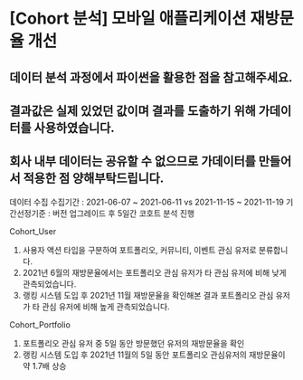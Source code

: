 # [Cohort 분석] 모바일 애플리케이션 재방문율 개선

## 데이터 분석 과정에서 파이썬을 활용한 점을 참고해주세요.
## 결과값은 실제 있었던 값이며 결과를 도출하기 위해 가데이터를 사용하였습니다. 
## 회사 내부 데이터는 공유할 수 없으므로 가데이터를 만들어서 적용한 점 양해부탁드립니다.

데이터 수집
수집기간 : 2021-06-07 ~ 2021-06-11 vs 2021-11-15 ~ 2021-11-19
기간선정기준 : 버전 업그레이드 후 5일간 코호트 분석 진행 

Cohort_User
1. 사용자 액션 타입을 구분하여 포트폴리오, 커뮤니티, 이벤트 관심 유저로 분류합니다.
2. 2021년 6월의 재방문율에서는 포트폴리오 관심 유저가 타 관심 유저에 비해 낮게 관측되었습니다.
3. 랭킹 시스템 도입 후 2021년 11월 재방문율을 확인해본 결과 포트폴리오 관심 유저가 타 관심 유저에 비해 높게 관측되었습니다. 

Cohort_Portfolio
1. 포트폴리오 관심 유저 중 5일 동안 방문했던 유저의 재방문율을 확인
2. 랭킹 시스템 도입 후 2021년 11월의 5일 동안 포트폴리오 관심유저의 재방문율이 약 1.7배 상승
